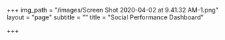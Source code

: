 +++
img_path = "/images/Screen Shot 2020-04-02 at 9.41.32 AM-1.png"
layout = "page"
subtitle = ""
title = "Social Performance Dashboard"

+++
